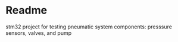 # Readme

stm32 project for testing pneumatic system components: presssure sensors, valves, and pump
